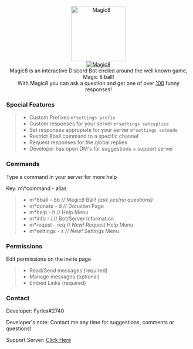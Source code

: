 <div align="center">
<img src="https://i.imgur.com/5zAi5QU.png" width="150" height="150" alt="Magic8" class="center">
<br>
<a href="https://top.gg/bot/484148705507934208" >
  <img src="https://top.gg/api/widget/484148705507934208.svg?usernamecolor=9a00ff&topcolor=1F1F1F" alt="Magic8" />
</a><br>
</div>


<div align="center">
  Magic8 is an interactive Discord Bot circled around the well known game, Magic 8 ball!<br>
  With Magic8 you can ask a question and get one of over <u>100</u> funny responses!
</div>


### Special Features
> - Custom Prefixes `m*settings prefix`
> - Custom responses for your server `m*settings setreplies`
> - Set responses appropiate for your server `m*settings setmode`
> - Restrict 8ball command to a specific channel
> - Request responses for the global replies
> - Developer has open DM's for suggestions + support server


### Commands 
<p>Type a command in your server for more help</p>
<p>Key: m\*command - alias</p>

> - m\*8ball - 8b // Magic8 Ball! *(ask yes/no questions)*
> - m\*donate - d // Donation Page
> - m\*help - h // Help Menu
> - m\*info - i // Bot/Server Information
> - m\*requst - req // *New!* Request Help Menu
> - m\*settings - s // *New!* Settings Menu


### Permissions
<p>Edit permissions on the invite page</p>

> - Read/Send messages (required)
> - Manage messages (optional)
> - Embed Links (required)


### Contact
Developer: Fyrlex#2740

Developer's note: Contact me any time for suggestions, comments or questions!

Support Server: [Click Here](https://dicsord.gg/MYKfu5Q)
